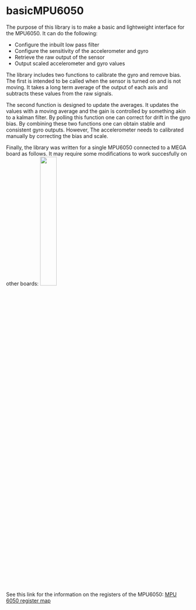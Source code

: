 # basicMPU6050
The purpose of this library is to make a basic and lightweight interface for the MPU6050. It can do the following:
- Configure the inbuilt low pass filter 
- Configure the sensitivity of the accelerometer and gyro
- Retrieve the raw output of the sensor
- Output scaled accelerometer and gyro values

The library includes two functions to calibrate the gyro and remove bias. The first is intended to be called when the sensor is turned on and is not moving. It takes a long term average of the output of each axis and subtracts these values from the raw signals.

The second function is designed to update the averages. It updates the values with a moving average and the gain is controlled by something akin to a kalman filter. By polling this function one can correct for drift in the gyro bias. By combining these two functions one can obtain stable and consistent gyro outputs. However, The accelerometer needs to calibrated manually by correcting the bias and scale. 

Finally, the library was written for a single MPU6050 connected to a MEGA board as follows. It may require some modifications to work succesfully on other boards: 
<img src = "https://www.prometec.net/wp-content/uploads/2015/10/MPU-6050-Board-GY-521-MEGA_bb.png" style = "width: 30%;"></img>


See this link for the information on the registers of the MPU6050: 
[MPU 6050 register map](https://invensense.tdk.com/wp-content/uploads/2015/02/MPU-6000-Register-Map1.pdf)

